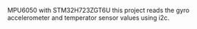 MPU6050 with STM32H723ZGT6U
this project reads the gyro accelerometer and temperator sensor values using i2c.

